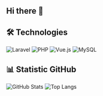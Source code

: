 ## Hi there 👋


## 🛠️ Technologies
![Laravel](https://img.shields.io/badge/Laravel-FF2D20?logo=laravel&logoColor=white)
![PHP](https://img.shields.io/badge/PHP-777BB4?logo=php&logoColor=white)
![Vue.js](https://img.shields.io/badge/Vue.js-35495E?logo=vuedotjs&logoColor=4FC08D)
![MySQL](https://img.shields.io/badge/MySQL-005C84?logo=mysql&logoColor=white)


## 📊 Statistic GitHub
![GitHub Stats](https://github-readme-stats.vercel.app/api?username=fomvasss&show_icons=true&theme=tokyonight)
![Top Langs](https://github-readme-stats.vercel.app/api/top-langs/?username=fomvasss&layout=compact&theme=tokyonight)


<!--
**fomvasss/fomvasss** is a ✨ _special_ ✨ repository because its `README.md` (this file) appears on your GitHub profile.

Here are some ideas to get you started:

- 🔭 I’m currently working on ...
- 🌱 I’m currently learning ...
- 👯 I’m looking to collaborate on ...
- 🤔 I’m looking for help with ...
- 💬 Ask me about ...
- 📫 How to reach me: ...
- 😄 Pronouns: ...
- ⚡ Fun fact: ...
-->
